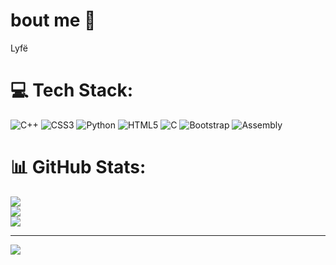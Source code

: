 # bout me 💯

Lyfë

# 💻 Tech Stack:
![C++](https://img.shields.io/badge/c++-%2300599C.svg?style=flat&logo=c%2B%2B&logoColor=white) ![CSS3](https://img.shields.io/badge/css3-%231572B6.svg?style=flat&logo=css3&logoColor=white) ![Python](https://img.shields.io/badge/python-3670A0?style=flat&logo=python&logoColor=ffdd54) ![HTML5](https://img.shields.io/badge/html5-%23E34F26.svg?style=flat&logo=html5&logoColor=white) ![C](https://img.shields.io/badge/c-%2300599C.svg?style=flat&logo=c&logoColor=white) ![Bootstrap](https://img.shields.io/badge/bootstrap-%23563D7C.svg?style=flat&logo=bootstrap&logoColor=white) ![Assembly](https://img.shields.io/badge/-ASM-blue)
# 📊 GitHub Stats:
![](https://github-readme-stats.vercel.app/api?username=FlexTapeDidntFixMyMarriage&theme=tokyonight&hide_border=false&include_all_commits=false&count_private=false)<br/>
![](https://github-readme-streak-stats.herokuapp.com/?user=FlexTapeDidntFixMyMarriage&theme=tokyonight&hide_border=false)<br/>
![](https://github-readme-stats.vercel.app/api/top-langs/?username=FlexTapeDidntFixMyMarriage&theme=tokyonight&hide_border=false&include_all_commits=false&count_private=false&layout=compact)

---
[![](https://visitcount.itsvg.in/api?id=FlexTapeDidntFixMyMarriage&icon=5&color=0)](https://visitcount.itsvg.in)

